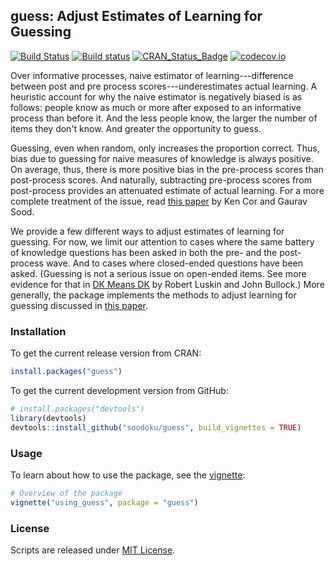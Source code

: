 ## guess: Adjust Estimates of Learning for Guessing

[![Build Status](https://travis-ci.org/soodoku/guess.svg?branch=master)](https://travis-ci.org/soodoku/guess)
[![Build status](https://ci.appveyor.com/api/projects/status/lxihn9905m74brcl?svg=true)](https://ci.appveyor.com/project/soodoku/guess)
[![CRAN_Status_Badge](http://www.r-pkg.org/badges/version/guess)](http://cran.r-project.org/web/packages/guess)
[![codecov.io](https://codecov.io/github/soodoku/guess/coverage.svg?branch=master)](https://codecov.io/github/soodoku/guess?branch=master)

Over informative processes, naive estimator of learning---difference between post and pre process scores---underestimates actual learning. A heuristic account for why the naive estimator is negatively biased is as follows: people know as much or more after exposed to an informative process than before it. And the less people know, the larger the number of items they don't know. And greater the opportunity to guess. 

Guessing, even when random, only increases the proportion correct. Thus, bias due to guessing for naive measures of knowledge is always positive. On average, thus, there is more positive bias in the pre-process scores than post-process scores. And naturally, subtracting pre-process scores from post-process provides an attenuated estimate of actual learning. For a more complete treatment of the issue, read [this paper](http://gsood.com/research/papers/guess.pdf) by Ken Cor and Gaurav Sood.

We provide a few different ways to adjust estimates of learning for guessing. For now, we limit our attention to cases where the same battery of knowledge questions has been asked in both the pre- and the post-process wave. And to cases where closed-ended questions have been asked. (Guessing is not a serious issue on open-ended items. See more evidence for that in [DK Means DK](http://johnbullock.org/papers/DKs/DK.pdf) by Robert Luskin and John Bullock.)  More generally, the package implements the methods to adjust learning for guessing discussed in [this paper](http://gsood.com/research/papers/guess.pdf).

### Installation

To get the current release version from CRAN: 
```r
install.packages("guess")
```

To get the current development version from GitHub:

```r
# install.packages("devtools")
library(devtools)
devtools::install_github("soodoku/guess", build_vignettes = TRUE)
```

### Usage

To learn about how to use the package, see the [vignette](vignettes/using_guess.Rmd):
```r
# Overview of the package
vignette("using_guess", package = "guess")
```

### License
Scripts are released under [MIT License](https://opensource.org/licenses/MIT).